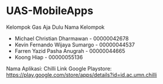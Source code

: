 # UAS-MobileApps

Kelompok Gas Aja Dulu
Nama Kelompok
- Michael Christian Dharmawan - 00000042678
- Kevin Fernando Wijaya Sumargo - 00000044537
- Farren Yazid Pasha Anugrah - 00000044665
- Koong Hiap - 00000055136


Nama Aplikasi: Chilli 
Link Google Playstore: https://play.google.com/store/apps/details?id=id.ac.umn.chilli
